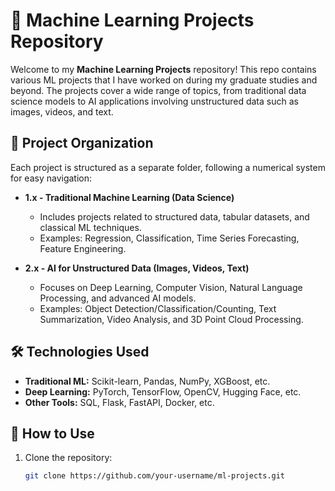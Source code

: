 # 🧠 Machine Learning Projects Repository

Welcome to my **Machine Learning Projects** repository! This repo contains various ML projects that I have worked on during my graduate studies and beyond. The projects cover a wide range of topics, from traditional data science models to AI applications involving unstructured data such as images, videos, and text.

<!--
🚧 **Work in Progress:** I am in the process of adding and organizing projects. More updates will be coming soon!
-->

## 📂 **Project Organization**
Each project is structured as a separate folder, following a numerical system for easy navigation:

- **1.x - Traditional Machine Learning (Data Science)**
  - Includes projects related to structured data, tabular datasets, and classical ML techniques.
  - Examples: Regression, Classification, Time Series Forecasting, Feature Engineering.

- **2.x - AI for Unstructured Data (Images, Videos, Text)**
  - Focuses on Deep Learning, Computer Vision, Natural Language Processing, and advanced AI models.
  - Examples: Object Detection/Classification/Counting, Text Summarization, Video Analysis, and 3D Point Cloud Processing.

<!--
### 📜 **Project List**
#### 🔢 **Data Science/ML**
| No.  | Project Name | Description |
|------|-------------|-------------|
| 1.1  | [Project Name](link-to-project) | Short description |
| 1.2  | [Project Name](link-to-project) | Short description |
| ...  | ... | ... |

#### 🎨 **AI for Images, Videos, and Text**
| No.  | Project Name | Description |
|------|-------------|-------------|
| 2.1  | [Project Name](link-to-project) | Short description |
| 2.2  | [Project Name](link-to-project) | Short description |
| ...  | ... | ... |
-->


## 🛠 **Technologies Used**
- **Traditional ML:** Scikit-learn, Pandas, NumPy, XGBoost, etc.
- **Deep Learning:** PyTorch, TensorFlow, OpenCV, Hugging Face, etc.
- **Other Tools:** SQL, Flask, FastAPI, Docker, etc.

## 🚀 **How to Use**
1. Clone the repository:
   ```bash
   git clone https://github.com/your-username/ml-projects.git
